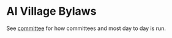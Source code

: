# AI Village Bylaws

See [committee](/committee/README.md) for how committees and most day to day is run.
